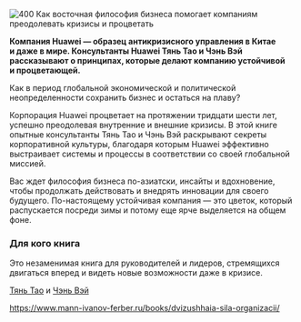 ![400](Pasted%20image%2020231208112045.png)
Как восточная философия бизнеса помогает компаниям преодолевать кризисы и процветать

**Компания Huawei — образец антикризисного управления в Китае и даже в мире. Консультанты Huawei Тянь Тао и Чэнь Вэй рассказывают о принципах, которые делают компанию устойчивой и процветающей.**

Как в период глобальной экономической и политической неопределенности сохранить бизнес и остаться на плаву?

Корпорация Huawei процветает на протяжении тридцати шести лет, успешно преодолевая внутренние и внешние кризисы. В этой книге опытные консультанты Тянь Тао и Чэнь Вэй раскрывают секреты корпоративной культуры, благодаря которым Huawei эффективно выстраивает системы и процессы в соответствии со своей глобальной миссией.

Вас ждет философия бизнеса по-азиатски, инсайты и вдохновение, чтобы продолжать действовать и внедрять инновации для своего будущего. По-настоящему устойчивая компания — это цветок, который распускается посреди зимы и потому еще ярче выделяется на общем фоне.

### Для кого книга

Это незаменимая книга для руководителей и лидеров, стремящихся двигаться вперед и видеть новые возможности даже в кризисе.

[Тянь Тао](https://www.mann-ivanov-ferber.ru/authors/tian-tao/) и [Чэнь Вэй](https://www.mann-ivanov-ferber.ru/authors/cen-vei/)

https://www.mann-ivanov-ferber.ru/books/dvizushhaia-sila-organizacii/
